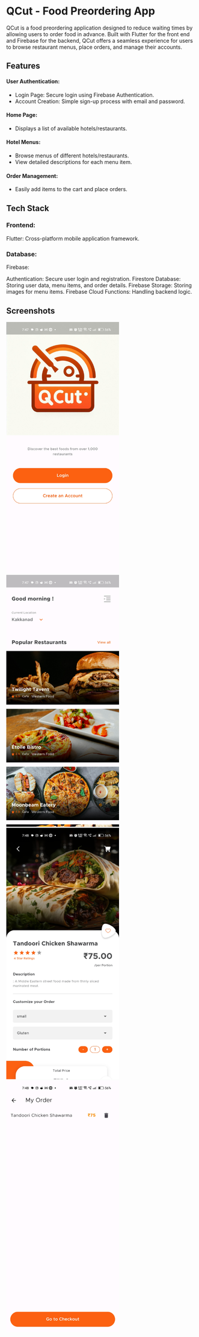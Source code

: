 

# QCut - Food Preordering App
QCut is a food preordering application designed to reduce waiting times by allowing users to order food in advance. Built with Flutter for the front end and Firebase for the backend, QCut offers a seamless experience for users to browse restaurant menus, place orders, and manage their accounts.


## Features

#### User Authentication:

- Login Page: Secure login using Firebase Authentication.
- Account Creation: Simple sign-up process with email and password.
#### Home Page:

- Displays a list of available hotels/restaurants.

#### Hotel Menus:

- Browse menus of different hotels/restaurants.
- View detailed descriptions for each menu item.

#### Order Management:

- Easily add items to the cart and place orders.
## Tech Stack
### Frontend:

Flutter: Cross-platform mobile application framework.

### Database:

Firebase:

Authentication: Secure user login and registration.
Firestore Database: Storing user data, menu items, and order details.
Firebase Storage: Storing images for menu items.
Firebase Cloud Functions: Handling backend logic.

## Screenshots
<img src="https://github.com/jacob15803/QCut/blob/main/assets/font/log.jpg?raw=true" alt="App Screenshot" width="300"/>
<img src="https://github.com/jacob15803/QCut/blob/main/assets/font/hom.jpg?raw=true" alt="App Screenshot" width="300"/>
<img src="https://github.com/jacob15803/QCut/blob/main/assets/font/dish.jpg?raw=true" alt="App Screenshot" width="300"/>
<img src="https://github.com/jacob15803/QCut/blob/main/assets/font/cart.jpg?raw=true" alt="App Screenshot" width="300"/>

